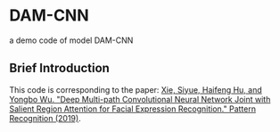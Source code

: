 # DAM-CNN
a demo code of model DAM-CNN

## Brief Introduction
This code is corresponding to the paper: [Xie, Siyue, Haifeng Hu, and Yongbo Wu. "Deep Multi-path Convolutional Neural Network Joint with Salient Region Attention for Facial Expression Recognition." Pattern Recognition (2019)](https://www.sciencedirect.com/science/article/abs/pii/S0031320319301268).
